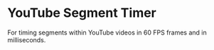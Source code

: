 # YouTube Segment Timer
For timing segments within YouTube videos in 60 FPS frames and in milliseconds.
